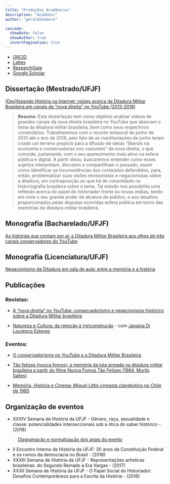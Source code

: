 ```yaml
---
title: "Produções Acadêmicas"
description: "Academic"
author: "geraldohomero"

cascade:
  showDate: false
  showAuthor: true
  invertPagination: true
---
```


- [ORCID](https://orcid.org/0000-0001-6686-7182)
- [Lattes](http://lattes.cnpq.br/9924558848538635)
- [ResearchGate](https://www.researchgate.net/profile/Geraldo-Couto-Neto)
- [Google Scholar](https://scholar.google.com/citations?hl=pt-BR&user=QcUrmPYAAAAJ)

## Dissertação (Mestrado/UFJF)

[(Des)fazendo História na Internet: visões acerca da Ditadura Militar Brasileira em canais da “nova direita” no YouTube (2013-2018)](https://repositorio.ufjf.br/jspui/handle/ufjf/14568)

> **Resumo**: Esta dissertação tem como objetivo analisar vídeos de grandes canais da nova direita brasileira no YouTube que abarcam o tema da ditadura militar brasileira, bem como seus respectivos comentários. Trabalharemos com o recorte temporal de junho de 2013 até o ano de 2018, pelo fato de as manifestações de junho terem criado um terreno propício para a difusão de ideias “liberais na economia e conservadoras nos costumes” da nova direita, o que coincide, justamente, com o seu aparecimento mais ativo na esfera pública e digital. A partir disso, buscaremos entender como esses sujeitos interpretam, discutem e compartilham o passado, assim como identificar as inconsistências dos conteúdos defendidos, para, então, problematizar suas visões revisionistas e negacionistas sobre a ditadura, em contraposição ao que há de consolidado na historiografia brasileira sobre o tema. Tal estudo nos possibilita uma reflexão acerca do papel do historiador frente às novas mídias, tendo em vista o seu grande poder de alcance de público, e aos desafios proporcionados pelas disputas ocorridas esfera pública em torno das memórias da ditadura militar brasileira.


## Monografia (Bacharelado/UFJF)

[As histórias que contam por aí: a Ditadura Militar Brasileira aos olhos de três canais conservadores do YouTube](https://drive.google.com/file/d/1e6iE2c-CGmdumJMd0nhIerhNN1wKaWWK/view?usp=sharing)

## Monografia (Licenciatura/UFJF)

[Negacionismo da Ditadura em sala de aula: entre a memória e a história](https://www.academia.edu/88083992/Negacionismo_da_ditadura_em_sala_de_aula_entre_a_mem%C3%B3ria_e_a_hist%C3%B3ria)


## Publicações

### Revistas:

- [A “nova direita” no YouTube: conservadorismo e negacionismo histórico sobre a Ditadura Militar brasileira](https://publicacoes.ufes.br/agora/article/view/26411)
    
- [Natureza e Cultura: da rejeição à (re)construção](https://doi.org/10.34019/1981-2140.2018.17510) \- com [Janaína Di Lourenço Esteves](http://lattes.cnpq.br/0085162393782572)
    
    
### Eventos:

- [O conservadorismo no YouTube e a Ditadura Militar Brasileira](https://www.academia.edu/40715252/O_conservadorismo_no_YouTube_e_a_Ditadura_Militar_Brasileira).
    
- [Tão felizes (nunca fomos): a memória da luta armada na ditadura militar brasileira a partir do filme Nunca Fomos Tão Felizes (1984, Murilo Salles)](https://www.academia.edu/40287763/T%C3%A3o_felizes_nunca_fomos_a_mem%C3%B3ria_da_luta_armada_na_ditadura_militar_brasileira_a_partir_do_filme_Nunca_Fomos_T%C3%A3o_Felizes_1984_Murilo_Salles_)
    
- [Memória, História e Cinema: Miguel Littín cineasta clandestino no Chile de 1985](https://www.academia.edu/33837941/Mem%C3%B3ria_Hist%C3%B3ria_e_Cinema_Miguel_Litt%C3%ADn_cineasta_clandestino_no_Chile_de_1985)

## Organização de eventos

- XXXIV Semana de História da UFJF - Gênero, raça, sexualidade e classe: potencialidades interseccionais sob a ótica do saber histórico - (2018) 
> [Diagramação e normatização dos anais do evento](https://www.ufjf.br/semanadehistoria/files/2010/02/Anais-2018.pdf)
- II Encontro Interno de História da UFJF: 30 anos da Constituição Federal e os rumos da democracia no Brasil - (2018)
- XXXIII Semana de História da UFJF - Representações artísticas brasileiras: do Segundo Reinado à Era Vargas - (2017)
- XXXII Semana de História da UFJF - O Papel Social do Historiador: Desafios Contemporâneos para a Escrita da História - (2016)